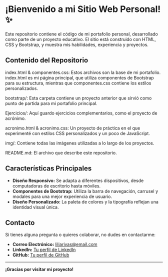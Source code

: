 # ¡Bienvenido a mi Sitio Web Personal! ✨

Este repositorio contiene el código de mi portafolio personal, desarrollado como parte de un proyecto educativo. El sitio está construido con HTML, CSS y Bootstrap, y muestra mis habilidades, experiencia y proyectos.

## Contenido del Repositorio

index.html & componentes.css: Estos archivos son la base de mi portafolio. index.html es mi página principal, que utiliza componentes de Bootstrap para su estructura, mientras que componentes.css contiene los estilos personalizados.

bootstrap/: Esta carpeta contiene un proyecto anterior que sirvió como punto de partida para mi portafolio principal.

Ejercicios/: Aquí guardo ejercicios complementarios, como el proyecto de acrónimo.

acronimo.html & acronimo.css: Un proyecto de práctica en el que experimenté con estilos CSS personalizados y un poco de JavaScript.

img/: Contiene todas las imágenes utilizadas a lo largo de los proyectos.

README.md: El archivo que describe este repositorio.

## Características Principales

* **Diseño Responsivo:** Se adapta a diferentes dispositivos, desde computadoras de escritorio hasta móviles.
* **Componentes de Bootstrap:** Utiliza la barra de navegación, carrusel y modales para una mejor experiencia de usuario.
* **Diseño Personalizado:** La paleta de colores y la tipografía reflejan una identidad visual única.

## Contacto

Si tienes alguna pregunta o quieres colaborar, no dudes en contactarme:

* **Correo Electrónico:** liliarivas@email.com
* **LinkedIn:** [Tu perfil de LinkedIn](https://www.linkedin.com/in/tuperfil)
* **GitHub:** [Tu perfil de GitHub](https://github.com/TuPerfil)

---

**¡Gracias por visitar mi proyecto!**
